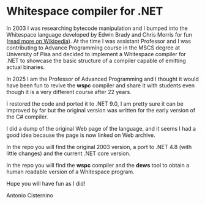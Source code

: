 # Whitespace compiler for .NET

In 2003 I was researching bytecode manipulation and I bumped into the Whitespace language developed by Edwin Brady and Chris Morris for fun ([read more on Wikipedia](https://en.wikipedia.org/wiki/Whitespace_%28programming_language%29)). At the time I was assistant Professor and I 
was contributing to Advance Programming course in the MSCS degree at University of Pisa and decided to implement a Whitespace compiler for .NET to showcase the basic structure of a compiler capable of emitting
actual binaries.

In 2025 I am the Professor of Advanced Programming and I thought it would have been fun to revive the **wspc** compiler and share it with students even though it is a very different course after 22 years.

I restored the code and ported it to .NET 9.0, I am pretty sure it can be improved by far but the original version was written for the early version of the C# compiler.

I did a dump of the original Web page of the language, and it seems I had a good idea because the page is now linked on Web archive.

In the repo you will find the original 2003 version, a port to .NET 4.8 (with little changes) and the current .NET core version.

In the repo you will find the **wspc** compiler and the **dews** tool to obtain a human readable version of a Whitespace program.

Hope you will have fun as I did!

Antonio Cisternino

